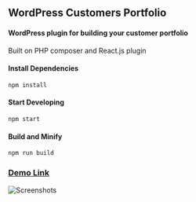 ## WordPress Customers Portfolio
#### WordPress plugin for building your customer portfolio

Built on PHP composer and React.js plugin


#### Install Dependencies
```
npm install
```
#### Start Developing
```
npm start
```
#### Build and Minify
```
npm run build
```

### [Demo Link](https://www.datavaluenet.net/our-clients/)

![Screenshots](https://i.ibb.co/rFctDp3/Our-Clients-Data-Value.png)